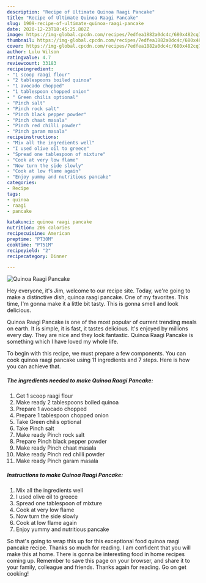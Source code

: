 ```yaml
---
description: "Recipe of Ultimate Quinoa Raagi Pancake"
title: "Recipe of Ultimate Quinoa Raagi Pancake"
slug: 1909-recipe-of-ultimate-quinoa-raagi-pancake
date: 2020-12-23T18:45:25.802Z
image: https://img-global.cpcdn.com/recipes/7edfea1882a0dc4c/680x482cq70/quinoa-raagi-pancake-recipe-main-photo.jpg
thumbnail: https://img-global.cpcdn.com/recipes/7edfea1882a0dc4c/680x482cq70/quinoa-raagi-pancake-recipe-main-photo.jpg
cover: https://img-global.cpcdn.com/recipes/7edfea1882a0dc4c/680x482cq70/quinoa-raagi-pancake-recipe-main-photo.jpg
author: Lulu Wilson
ratingvalue: 4.7
reviewcount: 33183
recipeingredient:
- "1 scoop raagi flour"
- "2 tablespoons boiled quinoa"
- "1 avocado chopped"
- "1 tablespoon chopped onion"
- " Green chilis optional"
- "Pinch salt"
- "Pinch rock salt"
- "Pinch black pepper powder"
- "Pinch chaat masala"
- "Pinch red chilli powder"
- "Pinch garam masala"
recipeinstructions:
- "Mix all the ingredients well"
- "I used olive oil to greece"
- "Spread one tablespoon of mixture"
- "Cook at very low flame"
- "Now turn the side slowly"
- "Cook at low flame again"
- "Enjoy yummy and nutritious pancake"
categories:
- Recipe
tags:
- quinoa
- raagi
- pancake

katakunci: quinoa raagi pancake 
nutrition: 206 calories
recipecuisine: American
preptime: "PT30M"
cooktime: "PT51M"
recipeyield: "2"
recipecategory: Dinner

---
```



![Quinoa Raagi Pancake](https://img-global.cpcdn.com/recipes/7edfea1882a0dc4c/680x482cq70/quinoa-raagi-pancake-recipe-main-photo.jpg)

Hey everyone, it's Jim, welcome to our recipe site. Today, we're going to make a distinctive dish, quinoa raagi pancake. One of my favorites. This time, I'm gonna make it a little bit tasty. This is gonna smell and look delicious.

Quinoa Raagi Pancake is one of the most popular of current trending meals on earth. It is simple, it is fast, it tastes delicious. It's enjoyed by millions every day. They are nice and they look fantastic. Quinoa Raagi Pancake is something which I have loved my whole life.




To begin with this recipe, we must prepare a few components. You can cook quinoa raagi pancake using 11 ingredients and 7 steps. Here is how you can achieve that.

<!--inarticleads1-->

##### The ingredients needed to make Quinoa Raagi Pancake:

1. Get 1 scoop raagi flour
1. Make ready 2 tablespoons boiled quinoa
1. Prepare 1 avocado chopped
1. Prepare 1 tablespoon chopped onion
1. Take  Green chilis optional
1. Take Pinch salt
1. Make ready Pinch rock salt
1. Prepare Pinch black pepper powder
1. Make ready Pinch chaat masala
1. Make ready Pinch red chilli powder
1. Make ready Pinch garam masala




<!--inarticleads2-->

##### Instructions to make Quinoa Raagi Pancake:

1. Mix all the ingredients well
1. I used olive oil to greece
1. Spread one tablespoon of mixture
1. Cook at very low flame
1. Now turn the side slowly
1. Cook at low flame again
1. Enjoy yummy and nutritious pancake




So that's going to wrap this up for this exceptional food quinoa raagi pancake recipe. Thanks so much for reading. I am confident that you will make this at home. There is gonna be interesting food in home recipes coming up. Remember to save this page on your browser, and share it to your family, colleague and friends. Thanks again for reading. Go on get cooking!
